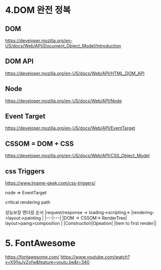 # 4.DOM 완전 정복
## DOM
https://developer.mozilla.org/en-US/docs/Web/API/Document_Object_Model/Introduction

## DOM API
https://developer.mozilla.org/en-US/docs/Web/API/HTML_DOM_API

## Node
https://developer.mozilla.org/en-US/docs/Web/API/Node

## Event Target
https://developer.mozilla.org/en-US/docs/Web/API/EventTarget 

## CSSOM = DOM + CSS
https://developer.mozilla.org/en-US/docs/Web/API/CSS_Object_Model



## css Triggers 
 https://www.lmame-geek.com/css-triggers/

 node => EventTarget

critical rendering path

성능보장 랜더링 순서
|request/response -> loading->scripting-> |rendering->layout->painting |
|---|---|
|DOM -> CSSOM-> RenderTree| layout>paing>composition |
|Construction|Opeation|
|tiem to first render||



# 5. FontAwesome
https://fontawesome.com/
https://www.youtube.com/watch?v=X91jsJyZofw&feature=youtu.be&t=340

   